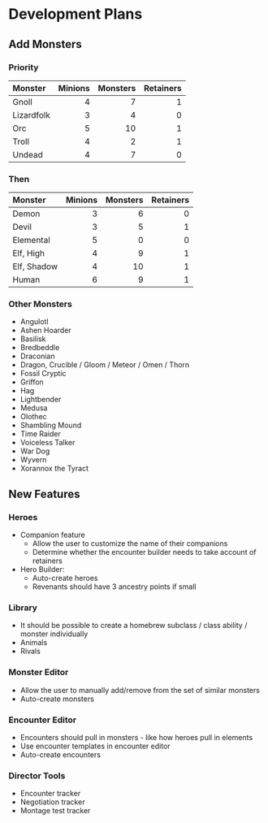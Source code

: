 # Development Plans

## Add Monsters

### Priority

| Monster    | Minions | Monsters | Retainers |
|:-----------|--------:|---------:|----------:|
| Gnoll      | 4       | 7        | 1         |
| Lizardfolk | 3       | 4        | 0         |
| Orc        | 5       | 10       | 1         |
| Troll      | 4       | 2        | 1         |
| Undead     | 4       | 7        | 0         |

### Then

| Monster     | Minions | Monsters | Retainers |
|:------------|--------:|---------:|----------:|
| Demon       | 3       | 6        | 0         |
| Devil       | 3       | 5        | 1         |
| Elemental   | 5       | 0        | 0         |
| Elf, High   | 4       | 9        | 1         |
| Elf, Shadow | 4       | 10       | 1         |
| Human       | 6       | 9        | 1         |

### Other Monsters

* Angulotl
* Ashen Hoarder
* Basilisk
* Bredbeddle
* Draconian
* Dragon, Crucible / Gloom / Meteor / Omen / Thorn
* Fossil Cryptic
* Griffon
* Hag
* Lightbender
* Medusa
* Olothec
* Shambling Mound
* Time Raider
* Voiceless Talker
* War Dog
* Wyvern
* Xorannox the Tyract

## New Features

### Heroes

* Companion feature
  * Allow the user to customize the name of their companions
  * Determine whether the encounter builder needs to take account of retainers
* Hero Builder:
  * Auto-create heroes
  * Revenants should have 3 ancestry points if small

### Library

* It should be possible to create a homebrew subclass / class ability / monster individually
* Animals
* Rivals

### Monster Editor

* Allow the user to manually add/remove from the set of similar monsters
* Auto-create monsters

### Encounter Editor

* Encounters should pull in monsters - like how heroes pull in elements
* Use encounter templates in encounter editor
* Auto-create encounters

### Director Tools

* Encounter tracker
* Negotiation tracker
* Montage test tracker
